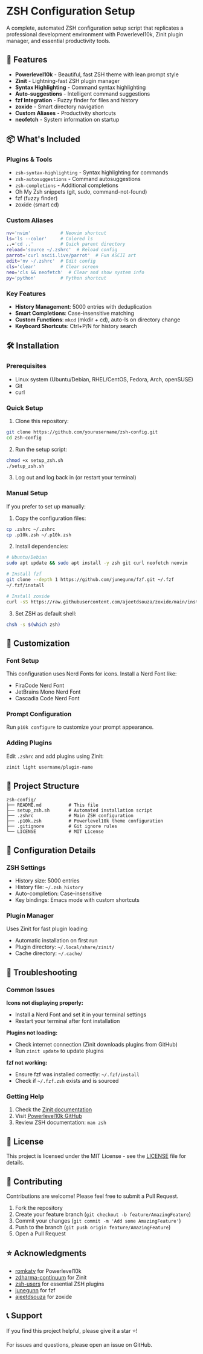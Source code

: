 # ZSH Configuration Setup

A complete, automated ZSH configuration setup script that replicates a professional development environment with Powerlevel10k, Zinit plugin manager, and essential productivity tools.

## 🚀 Features

- **Powerlevel10k** - Beautiful, fast ZSH theme with lean prompt style
- **Zinit** - Lightning-fast ZSH plugin manager
- **Syntax Highlighting** - Command syntax highlighting
- **Auto-suggestions** - Intelligent command suggestions
- **fzf Integration** - Fuzzy finder for files and history
- **zoxide** - Smart directory navigation
- **Custom Aliases** - Productivity shortcuts
- **neofetch** - System information on startup

## 📦 What's Included

### Plugins & Tools
- `zsh-syntax-highlighting` - Syntax highlighting for commands
- `zsh-autosuggestions` - Command autosuggestions
- `zsh-completions` - Additional completions
- Oh My Zsh snippets (git, sudo, command-not-found)
- fzf (fuzzy finder)
- zoxide (smart cd)

### Custom Aliases
```bash
nv='nvim'           # Neovim shortcut
ls='ls --color'     # Colored ls
..='cd ..'          # Quick parent directory
reload='source ~/.zshrc'  # Reload config
parrot='curl ascii.live/parrot'  # Fun ASCII art
edit='nv ~/.zshrc'  # Edit config
cls='clear'         # Clear screen
neo='cls && neofetch'  # Clear and show system info
py='python'         # Python shortcut
```

### Key Features
- **History Management**: 5000 entries with deduplication
- **Smart Completions**: Case-insensitive matching
- **Custom Functions**: `mkcd` (mkdir + cd), auto-ls on directory change
- **Keyboard Shortcuts**: Ctrl+P/N for history search

## 🛠️ Installation

### Prerequisites
- Linux system (Ubuntu/Debian, RHEL/CentOS, Fedora, Arch, openSUSE)
- Git
- curl

### Quick Setup
1. Clone this repository:
```bash
git clone https://github.com/yourusername/zsh-config.git
cd zsh-config
```

2. Run the setup script:
```bash
chmod +x setup_zsh.sh
./setup_zsh.sh
```

3. Log out and log back in (or restart your terminal)

### Manual Setup
If you prefer to set up manually:

1. Copy the configuration files:
```bash
cp .zshrc ~/.zshrc
cp .p10k.zsh ~/.p10k.zsh
```

2. Install dependencies:
```bash
# Ubuntu/Debian
sudo apt update && sudo apt install -y zsh git curl neofetch neovim

# Install fzf
git clone --depth 1 https://github.com/junegunn/fzf.git ~/.fzf
~/.fzf/install

# Install zoxide
curl -sS https://raw.githubusercontent.com/ajeetdsouza/zoxide/main/install.sh | bash
```

3. Set ZSH as default shell:
```bash
chsh -s $(which zsh)
```

## 🎨 Customization

### Font Setup
This configuration uses Nerd Fonts for icons. Install a Nerd Font like:
- FiraCode Nerd Font
- JetBrains Mono Nerd Font
- Cascadia Code Nerd Font

### Prompt Configuration
Run `p10k configure` to customize your prompt appearance.

### Adding Plugins
Edit `.zshrc` and add plugins using Zinit:
```bash
zinit light username/plugin-name
```

## 📁 Project Structure

```
zsh-config/
├── README.md          # This file
├── setup_zsh.sh       # Automated installation script
├── .zshrc             # Main ZSH configuration
├── .p10k.zsh          # Powerlevel10k theme configuration
├── .gitignore         # Git ignore rules
└── LICENSE            # MIT License
```

## 🔧 Configuration Details

### ZSH Settings
- History size: 5000 entries
- History file: `~/.zsh_history`
- Auto-completion: Case-insensitive
- Key bindings: Emacs mode with custom shortcuts

### Plugin Manager
Uses Zinit for fast plugin loading:
- Automatic installation on first run
- Plugin directory: `~/.local/share/zinit/`
- Cache directory: `~/.cache/`

## 🐛 Troubleshooting

### Common Issues

**Icons not displaying properly:**
- Install a Nerd Font and set it in your terminal settings
- Restart your terminal after font installation

**Plugins not loading:**
- Check internet connection (Zinit downloads plugins from GitHub)
- Run `zinit update` to update plugins

**fzf not working:**
- Ensure fzf was installed correctly: `~/.fzf/install`
- Check if `~/.fzf.zsh` exists and is sourced

### Getting Help
1. Check the [Zinit documentation](https://github.com/zdharma-continuum/zinit)
2. Visit [Powerlevel10k GitHub](https://github.com/romkatv/powerlevel10k)
3. Review ZSH documentation: `man zsh`

## 📄 License

This project is licensed under the MIT License - see the [LICENSE](LICENSE) file for details.

## 🤝 Contributing

Contributions are welcome! Please feel free to submit a Pull Request.

1. Fork the repository
2. Create your feature branch (`git checkout -b feature/AmazingFeature`)
3. Commit your changes (`git commit -m 'Add some AmazingFeature'`)
4. Push to the branch (`git push origin feature/AmazingFeature`)
5. Open a Pull Request

## ⭐ Acknowledgments

- [romkatv](https://github.com/romkatv) for Powerlevel10k
- [zdharma-continuum](https://github.com/zdharma-continuum) for Zinit
- [zsh-users](https://github.com/zsh-users) for essential ZSH plugins
- [junegunn](https://github.com/junegunn) for fzf
- [ajeetdsouza](https://github.com/ajeetdsouza) for zoxide

## 📞 Support

If you find this project helpful, please give it a star ⭐!

For issues and questions, please open an issue on GitHub.
